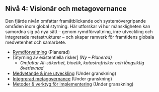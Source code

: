 ## Nivå 4: Visionär och metagovernance

Den fjärde nivån omfattar framåtblickande och systemövergripande områden inom global styrning. Här utforskar vi hur mänskligheten kan samordna sig på nya sätt – genom rymdförvaltning, inre utveckling och integrerade metastrukturer – och skapar ramverk för framtidens globala medvetenhet och samarbete.

* [Rymdförvaltning](/framework/docs/implementation/space) (Planerad)
* \[Styrning av existentiella risker] *(Ny – Planerad)*
  * *Omfattar AI-säkerhet, bioetik, katastrofrisker och långsiktig överlevnad*
* [Medvetande & inre utveckling](/framework/docs/implementation/consciousness) (Under granskning)
* [Integrerad metagovernance](/framework/docs/implementation/meta) (Under granskning)
* [Metoder & verktyg för implementering](/framework/docs/implementation/methods-tools) (Under granskning)
